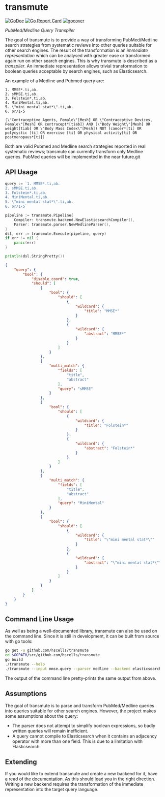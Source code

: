 # transmute

[![GoDoc](https://godoc.org/github.com/hscells/transmute?status.svg)](https://godoc.org/github.com/hscells/transmute)
[![Go Report Card](https://goreportcard.com/badge/github.com/hscells/transmute)](https://goreportcard.com/report/github.com/hscells/transmute)
[![gocover](http://gocover.io/_badge/github.com/hscells/transmute)](https://gocover.io/github.com/hscells/transmute)

_PubMed/Medline Query Transpiler_

The goal of transmute is to provide a way of transforming PubMed/Medline search strategies from systematic reviews into
other queries suitable for other search engines. The result of the transformation is an _immediate representation_ which
can be analysed with greater ease or transformed again run on other search engines. This is why transmute is described
as a _transpiler_. An immediate representation allows trivial transformation to boolean queries acceptable by search
engines, such as Elasticsearch.

An example of a Medline and Pubmed query are:
 
```
1. MMSE*.ti,ab.
2. sMMSE.ti,ab.
3. Folstein*.ti,ab.
4. MiniMental.ti,ab.
5. \"mini mental stat*\".ti,ab.
6. or/1-5
```

```
(\"Contraceptive Agents, Female\"[Mesh] OR \"Contraceptive Devices, Female\"[Mesh] OR contracept*[tiab]) AND (\"Body Weight\"[Mesh] OR weight[tiab] OR \"Body Mass Index\"[Mesh]) NOT (cancer*[ti] OR polycystic [ti] OR exercise [ti] OR physical activity[ti] OR postmenopaus*[ti])
```

Both are valid Pubmed and Medline search strategies reported in real systematic reviews; transmute can currently
transform only Medline queries. PubMed queries will be implemented in the near future.git

## API Usage

```go
query := `1. MMSE*.ti,ab.
2. sMMSE.ti,ab.
3. Folstein*.ti,ab.
4. MiniMental.ti,ab.
5. \"mini mental stat*\".ti,ab.
6. or/1-5`

pipeline := transmute.Pipeline{
    Compiler: transmute.backend.NewElasticsearchCompiler(),
    Parser: transmute.parser.NewMedlineParser(),
}
dsl, err := transmute.Execute(pipeline, query)
if err != nil {
    panic(err)
}

println(dsl.StringPretty())
```

```json
{
    "query": {
        "bool": {
            "disable_coord": true,
            "should": [
                {
                    "bool": {
                        "should": [
                            {
                                "wildcard": {
                                    "title": "MMSE*"
                                }
                            },
                            {
                                "wildcard": {
                                    "abstract": "MMSE*"
                                }
                            }
                        ]
                    }
                },
                {
                    "multi_match": {
                        "fields": [
                            "title",
                            "abstract"
                        ],
                        "query": "sMMSE"
                    }
                },
                {
                    "bool": {
                        "should": [
                            {
                                "wildcard": {
                                    "title": "Folstein*"
                                }
                            },
                            {
                                "wildcard": {
                                    "abstract": "Folstein*"
                                }
                            }
                        ]
                    }
                },
                {
                    "multi_match": {
                        "fields": [
                            "title",
                            "abstract"
                        ],
                        "query": "MiniMental"
                    }
                },
                {
                    "bool": {
                        "should": [
                            {
                                "wildcard": {
                                    "title": "\"mini mental stat*\""
                                }
                            },
                            {
                                "wildcard": {
                                    "abstract": "\"mini mental stat*\""
                                }
                            }
                        ]
                    }
                }
            ]
        }
    }
}
```

## Command Line Usage

As well as being a well-documented library, transmute can also be used on the command line. Since it is still in
development, it can be built from source with go tools:

```bash
go get -u github.com/hscells/transmute
cd $GOPATH/src/github.com/hscells/transmute
go build
./transmute --help
./transmute --input mmse.query --parser medline --backend elasticsearch
```

The output of the command line pretty-prints the same output from above.

## Assumptions

The goal of transmute is to parse and transform PubMed/Medline queries into queries suitable for other search engines.
However, the project makes some assumptions about the query:

  - The parser does not attempt to simplify boolean expressions, so badly written queries will remain inefficient.
  - A query cannot compile to Elasticsearch when it contains an adjacency operator with more than one field. This is
  due to a limitation with Elasticsearch.
  
## Extending

If you would like to extend transmute and create a new backend for it, have a read of the 
[documentation](https://godoc.org/github.com/hscells/transmute/backend#Backend). As this should lead you in the right
direction. Writing a new backend requires the transformation of the immediate representation into the target query
language.